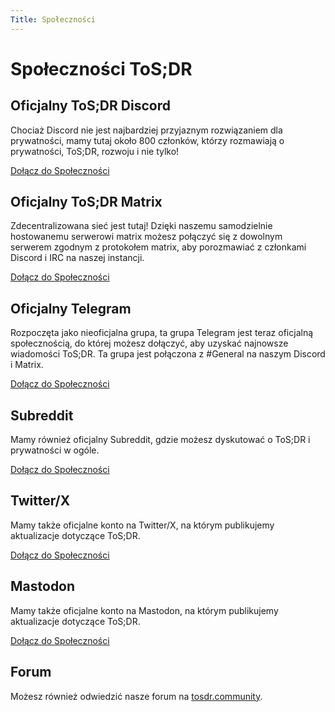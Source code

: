 ```yaml
---
Title: Społeczności
---
```


# Społeczności ToS;DR

## Oficjalny ToS;DR Discord

Chociaż Discord nie jest najbardziej przyjaznym rozwiązaniem dla prywatności, mamy tutaj około 800 członków, którzy rozmawiają o prywatności, ToS;DR, rozwoju i nie tylko!

[Dołącz do Społeczności](https://discord.gg/tosdr)

## Oficjalny ToS;DR Matrix

Zdecentralizowana sieć jest tutaj! Dzięki naszemu samodzielnie hostowanemu serwerowi matrix możesz połączyć się z dowolnym serwerem zgodnym z protokołem matrix, aby porozmawiać z członkami Discord i IRC na naszej instancji.

[Dołącz do Społeczności](https://matrix.tosdr.org/)

## Oficjalny Telegram

Rozpoczęta jako nieoficjalna grupa, ta grupa Telegram jest teraz oficjalną społecznością, do której możesz dołączyć, aby uzyskać najnowsze wiadomości ToS;DR. Ta grupa jest połączona z #General na naszym Discord i Matrix.

[Dołącz do Społeczności](https://t.me/tosdrorg)

## Subreddit

Mamy również oficjalny Subreddit, gdzie możesz dyskutować o ToS;DR i prywatności w ogóle.

[Dołącz do Społeczności](https://www.reddit.com/r/tosdr/)

## Twitter/X

Mamy także oficjalne konto na Twitter/X, na którym publikujemy aktualizacje dotyczące ToS;DR.

[Dołącz do Społeczności](https://x.com/tosdr)

## Mastodon

Mamy także oficjalne konto na Mastodon, na którym publikujemy aktualizacje dotyczące ToS;DR.

[Dołącz do Społeczności](https://mastodon.indie.host/@ToSDR)

## Forum

Możesz również odwiedzić nasze forum na [tosdr.community](https://tosdr.community).
